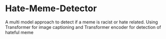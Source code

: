 # Hate-Meme-Detector
A multi model approach to detect if a meme is racist or hate related. Using Transformer for image captioning and Transformer encoder for detection of hateful meme
